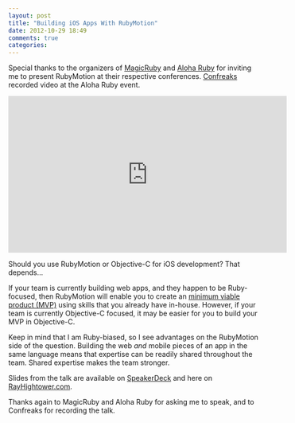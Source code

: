 ```yaml
---
layout: post
title: "Building iOS Apps With RubyMotion"
date: 2012-10-29 18:49
comments: true
categories: 
---
```


Special thanks to the organizers of [MagicRuby](http://magic-ruby.com/) and [Aloha Ruby](http://aloharubyconf.com/) for inviting me to present RubyMotion at their respective conferences. [Confreaks](http://confreaks.com/videos/1245-aloharuby2012-building-ios-apps-with-rubymotion) recorded video at the Aloha Ruby event.

<center>
<iframe width="560" height="315" src="http://www.youtube.com/embed/3gCsen5Zs4s" frameborder="0" allowfullscreen></iframe>
</center>

Should you use RubyMotion or Objective-C for iOS development? That depends...
<!--more-->
If your team is currently building web apps, and they happen to be Ruby-focused, then RubyMotion will enable you to create an [minimum viable product (MVP)](http://rayhightower.com/blog/2012/08/31/four-steps-five-minutes/) using skills that you already have in-house. However, if your team is currently Objective-C focused, it may be easier for you to build your MVP in Objective-C.

Keep in mind that I am Ruby-biased, so I see advantages on the RubyMotion side of the question. Building the web _and_ mobile pieces of an app in the same language means that expertise can be readily shared throughout the team. Shared expertise makes the team stronger.

Slides from the talk are available on [SpeakerDeck](https://speakerdeck.com/rayhightower/building-ios-apps-with-rubymotion) and here on [RayHightower.com](http://rayhightower.com/presentations/).

Thanks again to MagicRuby and Aloha Ruby for asking me to speak, and to Confreaks for recording the talk.
